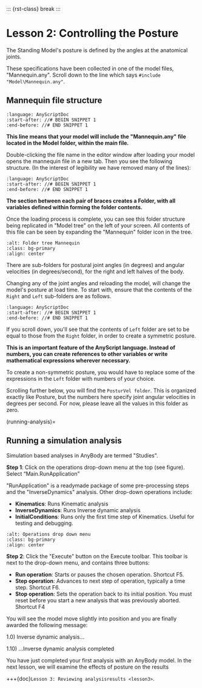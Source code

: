 ::: {rst-class} break
:::

# Lesson 2: Controlling the Posture

The Standing Model's posture is defined by the angles at the anatomical joints.

These specifications have been collected in one of the model files, "Mannequin.any". Scroll
down to the line which says `#include "Model\Mannequin.any"`.

## Mannequin file structure

```{literalinclude} Snippets/lesson2/MyStandingHuman-1/NewModel.main.any
:language: AnyScriptDoc
:start-after: //# BEGIN SNIPPET 1
:end-before: //# END SNIPPET 1
```

**This line means that your model will include the "Mannequin.any" file located in the Model folder,
within the main file.**

Double-clicking the file name in the editor window after loading
your model opens the mannequin file in a new tab. Then you see the
following structure. (In the interest of legibility we have removed many
of the lines):

```{literalinclude} Snippets/lesson2/MyStandingHuman-2/Model/Mannequin.any
:language: AnyScriptDoc
:start-after: //# BEGIN SNIPPET 1
:end-before: //# END SNIPPET 1
```

**The section between each pair of braces creates a Folder, with all variables defined within forming the folder contents.**

Once the loading process is complete, you can see this folder structure being replicated in "Model tree" on the left of your screen. All contents of this file
can be seen by expanding the "Mannequin" folder icon in the tree.

```{image} _static/lesson2/image1.png
:alt: Folder tree Mannequin
:class: bg-primary
:align: center
```

There are sub-folders for postural joint angles (in degrees) and angular velocities (in degrees/second),
for the right and left halves of the body.

Changing any of the joint angles and reloading the model, will change the model's posture at load time. To start with, ensure that the contents of the `Right`
and `Left` sub-folders are as follows.

```{literalinclude} Snippets/lesson2/MyStandingHuman-3/Model/Mannequin.any
:language: AnyScriptDoc
:start-after: //# BEGIN SNIPPET 1
:end-before: //# END SNIPPET 1
```

If you scroll down, you'll see that the contents of `Left` folder are set to be equal
to those from the `Right` folder, in order to create a symmetric posture.

**This is an important feature of the AnyScript language. Instead of numbers, you can create references to other variables or write
mathematical expressions wherever necessary.**

To create a non-symmetric posture, you would have to replace some of the expressions in the `Left` folder with numbers of your choice.

Scrolling further below, you will find the `PosturVel folder`. This is organized exactly like Posture, but the numbers here specify
joint angular velocities in degrees per second. For now, please leave all the values in this folder as zero.

(running-analysis)=

## Running a simulation analysis

Simulation based analyses in AnyBody are termed "Studies".

**Step 1**: Click on the operations drop-down menu at the top (see figure). Select “Main.RunApplication”

"RunApplication" is a readymade package of some pre-processing steps and the "InverseDynamics" analysis. Other drop-down operations include:

- **Kinematics**: Runs Kinematic analysis
- **InverseDynamics**: Runs Inverse dynamic analysis
- **InitialConditions**: Runs only the first time step of Kinematics. Useful for testing and debugging.

```{image} _static/lesson2/image2.png
:alt: Operations drop down menu
:class: bg-primary
:align: center
```

**Step 2**: Click the "Execute" button on the Execute toolbar. This toolbar is next to the drop-down menu, and contains three buttons:

- **Run operation**: Starts or pauses the chosen operation. Shortcut
  F5.
- **Step operation**: Advances to next step of operation, typically a
  time step. Shortcut F6.
- **Stop operation**: Sets the operation back to its initial position.
  You must reset before you start a new analysis that was previously
  aborted. Shortcut F4

You will see the model move slightly into position and you are finally
awarded the following message:

1.0) Inverse dynamic analysis...

1.10) ...Inverse dynamic analysis completed

You have just completed your first analysis with an AnyBody model. In the
next lesson, we will examine the effects of posture on the results

+++{doc}`Lesson 3: Reviewing analysisresults <lesson3>`.
